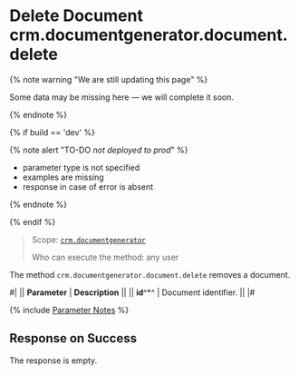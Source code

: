# Delete Document crm.documentgenerator.document.delete

{% note warning "We are still updating this page" %}

Some data may be missing here — we will complete it soon.

{% endnote %}

{% if build == 'dev' %}

{% note alert "TO-DO _not deployed to prod_" %}

- parameter type is not specified
- examples are missing
- response in case of error is absent

{% endnote %}

{% endif %}

> Scope: [`crm.documentgenerator`](../../../scopes/permissions.md)
>
> Who can execute the method: any user

The method `crm.documentgenerator.document.delete` removes a document.

#|
|| **Parameter** | **Description** ||
|| **id**^*^ | Document identifier. ||
|#

{% include [Parameter Notes](../../../../_includes/required.md) %}

## Response on Success

The response is empty.